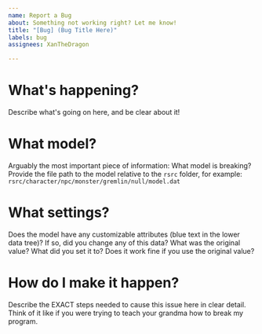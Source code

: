 ```yaml
---
name: Report a Bug
about: Something not working right? Let me know!
title: "[Bug] (Bug Title Here)"
labels: bug
assignees: XanTheDragon

---
```


# What's happening?
Describe what's going on here, and be clear about it!

# What model?
Arguably the most important piece of information: What model is breaking? Provide the file path to the model relative to the `rsrc` folder, for example: `rsrc/character/npc/monster/gremlin/null/model.dat`

# What settings?
Does the model have any customizable attributes (blue text in the lower data tree)? If so, did you change any of this data? What was the original value? What did you set it to? Does it work fine if you use the original value?

# How do I make it happen?
Describe the EXACT steps needed to cause this issue here in clear detail. Think of it like if you were trying to teach your grandma how to break my program.
